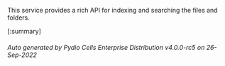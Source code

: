 






This service provides a rich API for indexing and searching the files and folders.

[:summary]

###### Auto generated by Pydio Cells Enterprise Distribution v4.0.0-rc5 on 26-Sep-2022
